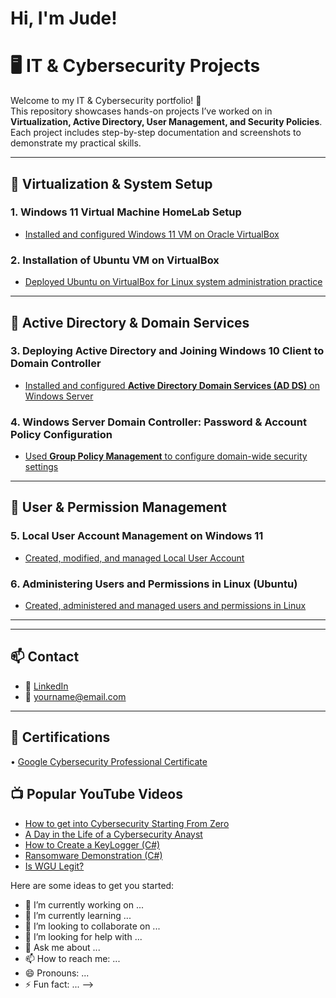 <h1>Hi, I'm Jude! </h1>

# 🖥️ IT & Cybersecurity Projects  

Welcome to my IT & Cybersecurity portfolio! 🚀  
This repository showcases hands-on projects I’ve worked on in **Virtualization, Active Directory, User Management, and Security Policies**.  
Each project includes step-by-step documentation and screenshots to demonstrate my practical skills.  

---

## 🔹 Virtualization & System Setup  

### 1. Windows 11 Virtual Machine HomeLab Setup  
- [Installed and configured Windows 11 VM on Oracle VirtualBox](https://github.com/Judeorabueze/Windows-11-Virtual-Homelab-Setup)

### 2. Installation of Ubuntu VM on VirtualBox  
- [Deployed Ubuntu on VirtualBox for Linux system administration practice](https://github.com/Judeorabueze/Installation-of-Ubuntu-Linux-on-a-Virtual-Machine-VM-) 

---

## 🔹 Active Directory & Domain Services  

### 3. Deploying Active Directory and Joining Windows 10 Client to Domain Controller 
- [Installed and configured **Active Directory Domain Services (AD DS)** on Windows Server](https://github.com/Judeorabueze/Active-Directory-Setup-with-Windows-10-Client)  

### 4. Windows Server Domain Controller: Password & Account Policy Configuration  
- [Used **Group Policy Management** to configure domain-wide security settings](https://github.com/Judeorabueze/Password-Account-Policy-Configuration-in-Windows-Server-Domain-Controller/tree/main)

---

## 🔹 User & Permission Management  

### 5. Local User Account Management on Windows 11  
- [Created, modified, and managed Local User Account](https://github.com/Judeorabueze/Local-User-Account-Management/blob/main/README.md)

### 6. Administering Users and Permissions in Linux (Ubuntu)  
- [Created, administered and managed users and permissions in Linux](https://github.com/Judeorabueze/Administering-Users-in-Linux) 

---


---

## 📫 Contact  
- 💼 [LinkedIn](https://linkedin.com/in/yourprofile)  
- 📧 yourname@email.com  

---




<h2>🏅 Certifications</h2>

• [Google Cybersecurity Professional Certificate](https://www.credly.com/badges/aabde994-9b62-468e-9d47-364c41946ad5/public_url)

<h2>📺 Popular YouTube Videos</h2>

- [How to get into Cybersecurity Starting From Zero](https://www.youtube.com/watch?v=a83ASGn_V_s)
- [A Day in the Life of a Cybersecurity Anayst](https://www.youtube.com/watch?v=uHy3oM7NnoU)
- [How to Create a KeyLogger (C#)](https://www.youtube.com/watch?v=N-L9hklSlNk)
- [Ransomware Demonstration (C#)](https://www.youtube.com/watch?v=OfvdQeh79s0)
- [Is WGU Legit?](https://www.youtube.com/watch?v=E2MwRWxDBkA)



Here are some ideas to get you started:

- 🔭 I’m currently working on ...
- 🌱 I’m currently learning ...
- 👯 I’m looking to collaborate on ...
- 🤔 I’m looking for help with ...
- 💬 Ask me about ...
- 📫 How to reach me: ...
- 😄 Pronouns: ...
- ⚡ Fun fact: ...
-->
